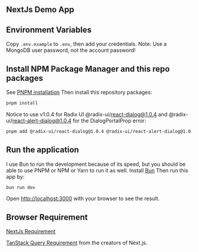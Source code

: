 ## NextJs Demo App

## Environment Variables

Copy `.env.example` to `.env`, then add your credentials.
Note: Use a MongoDB user password, not the account password!

## Install NPM Package Manager and this repo packages

See [PNPM installation](https://pnpm.io/installation)
Then install this repository packages:

```bash
pnpm install
```

Notice to use v1.0.4 for Radix UI @radix-ui/react-dialog@1.0.4 and @radix-ui/react-alert-dialog@1.0.4 for the DialogPortalProp error:

```bash
pnpm add @radix-ui/react-dialog@1.0.4 @radix-ui/react-alert-dialog@1.0.4
```

## Run the application

I use Bun to run the development because of its speed, but you should be able to use PNPM or NPM or Yarn to run it as well.
Install [Bun](https://bun.sh/docs/installation)
Then run this app by:

```bash
bun run dev
```

Open [http://localhost:3000](http://localhost:3000) with your browser to see the result.

## Browser Requirement

[NextJs Requirement](https://nextjs.org/docs/getting-started/installation)

[TanStack Query Requirement](https://tanstack.com/query/latest/docs/react/installation) from the creators of Next.js.
